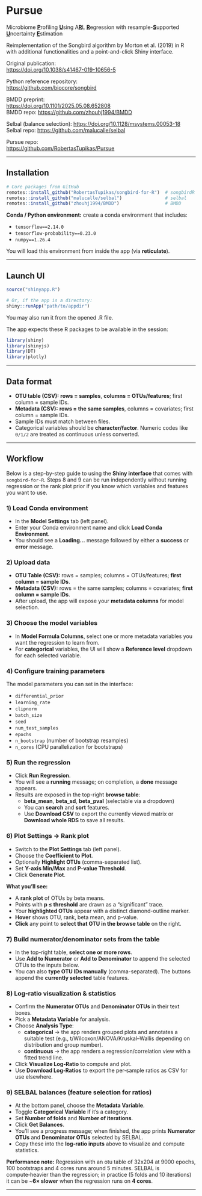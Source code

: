 # Pursue

Microbiome <ins><strong>P</strong></ins>rofiling <ins><strong>U</strong></ins>sing A<ins><strong>R</strong></ins>L <ins><strong>R</strong></ins>egression with resample-<ins><strong>S</strong></ins>upported <ins><strong>U</strong></ins>ncertainty <ins><strong>E</strong></ins>stimation

Reimplementation of the Songbird algorithm by Morton et al. (2019) in R with additional functionalities and a point-and-click Shiny interface.

Original publication:  
https://doi.org/10.1038/s41467-019-10656-5

Python reference repository:  
https://github.com/biocore/songbird

BMDD preprint:  
https://doi.org/10.1101/2025.05.08.652808  
BMDD repo: https://github.com/zhouhj1994/BMDD

Selbal (balance selection):
https://doi.org/10.1128/msystems.00053-18
Selbal repo: https://github.com/malucalle/selbal

Pursue repo:  
https://github.com/RobertasTupikas/Pursue

---

## Installation

```r
# Core packages from GitHub
remotes::install_github("RobertasTupikas/songbird-for-R")  # songbirdR
remotes::install_github("malucalle/selbal")                # selbal
remotes::install_github("zhouhj1994/BMDD")                 # BMDD
```

**Conda / Python environment:** create a conda environment that includes:
- `tensorflow==2.14.0`
- `tensorflow-probability==0.23.0`
- `numpy==1.26.4`

You will load this environment from inside the app (via **reticulate**).

---

## Launch UI

```r
source("shinyapp.R")

# Or, if the app is a directory:
shiny::runApp("path/to/appdir")
```
You may also run it from the opened .R file.

The app expects these R packages to be available in the session:
```r
library(shiny)
library(shinyjs)
library(DT)
library(plotly)
```

---

## Data format

- **OTU table (CSV):** **rows = samples**, **columns = OTUs/features**; first column = sample IDs.  
- **Metadata (CSV):** **rows = the same samples**, columns = covariates; first column = sample IDs.  
- Sample IDs must match between files.  
- Categorical variables should be **character/factor**. Numeric codes like `0/1/2` are treated as continuous unless converted.

---

## Workflow

Below is a step-by-step guide to using the **Shiny interface** that comes with `songbird-for-R`. Steps 8 and 9 can be run independently without running regression or the rank plot prior if you know which variables and features you want to use. 

### 1) Load Conda environment
- In the **Model Settings** tab (left panel).
- Enter your Conda environment name and click **Load Conda Environment**.
- You should see a **Loading…** message followed by either a **success** or **error** message.

### 2) Upload data
- **OTU Table (CSV):** rows = samples; columns = OTUs/features; **first column = sample IDs**.
- **Metadata (CSV):** rows = the same samples; columns = covariates; **first column = sample IDs**.
- After upload, the app will expose your **metadata columns** for model selection.

### 3) Choose the model variables
- In **Model Formula Columns**, select one or more metadata variables you want the regression to learn from.
- For **categorical** variables, the UI will show a **Reference level** dropdown for each selected variable.

### 4) Configure training parameters
The model parameters you can set in the interface:
- `differential_prior`
- `learning_rate`
- `clipnorm`
- `batch_size`
- `seed`
- `num_test_samples`
- `epochs`
- `n_bootstrap` (number of bootstrap resamples)
- `n_cores` (CPU parallelization for bootstraps)

### 5) Run the regression
- Click **Run Regression**.
- You will see a **running** message; on completion, a **done** message appears.
- Results are exposed in the top-right **browse table**:
  - **beta_mean**, **beta_sd**, **beta_pval** (selectable via a dropdown)
  - You can **search** and **sort** features.
  - Use **Download CSV** to export the currently viewed matrix or **Download whole RDS** to save all results.

### 6) Plot Settings → Rank plot
- Switch to the **Plot Settings** tab (left panel).
- Choose the **Coefficient to Plot**.
- Optionally **Highlight OTUs** (comma-separated list).
- Set **Y-axis Min/Max** and **P-value Threshold**.
- Click **Generate Plot**.

**What you’ll see:**
- A **rank plot** of OTUs by beta means.
- Points with **p ≤ threshold** are drawn as a “significant” trace.
- Your **highlighted OTUs** appear with a distinct diamond-outline marker.
- **Hover** shows OTU, rank, beta mean, and p-value.
- **Click** any point to **select that OTU in the browse table** on the right.

### 7) Build numerator/denominator sets from the table
- In the top-right table, **select one or more rows**.
- Use **Add to Numerator** or **Add to Denominator** to append the selected OTUs to the inputs below.
- You can also **type OTU IDs manually** (comma-separated). The buttons append the **currently selected** table features.

### 8) Log‑ratio visualization & statistics
- Confirm the **Numerator OTUs** and **Denominator OTUs** in their text boxes.
- Pick a **Metadata Variable** for analysis.
- Choose **Analysis Type**:
  - **categorical** → the app renders grouped plots and annotates a suitable test (e.g., t/Wilcoxon/ANOVA/Kruskal–Wallis depending on distribution and group number).
  - **continuous** → the app renders a regression/correlation view with a fitted trend line.
- Click **Visualize Log‑Ratio** to compute and plot.
- Use **Download Log‑Ratios** to export the per‑sample ratios as CSV for use elsewhere.

### 9) SELBAL balances (feature selection for ratios)
- At the bottom panel, choose the **Metadata Variable**.
- Toggle **Categorical Variable** if it’s a category.
- Set **Number of folds** and **Number of iterations**.
- Click **Get Balances**.
- You’ll see a progress message; when finished, the app prints **Numerator OTUs** and **Denominator OTUs** selected by SELBAL.
- Copy these into the **log‑ratio inputs** above to visualize and compute statistics.

**Performance note:** Regression with an otu table of 32x204 at 9000 epochs, 100 bootstraps and 4 cores runs around 5 minutes. SELBAL is compute‑heavier than the regression; in practice (5 folds and 10 iterations) it can be ~**6× slower** when the regression runs on **4 cores**.

---
